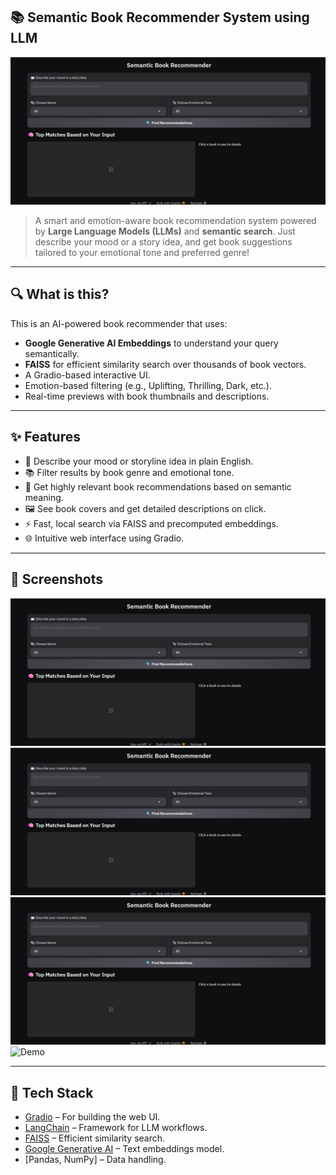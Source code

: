 ## 📚 Semantic Book Recommender System using LLM

![UI Screenshot](screenshots/1.png)

> A smart and emotion-aware book recommendation system powered by **Large Language Models (LLMs)** and **semantic search**. Just describe your mood or a story idea, and get book suggestions tailored to your emotional tone and preferred genre!

---

## 🔍 What is this?

This is an AI-powered book recommender that uses:

* **Google Generative AI Embeddings** to understand your query semantically.
* **FAISS** for efficient similarity search over thousands of book vectors.
* A Gradio-based interactive UI.
* Emotion-based filtering (e.g., Uplifting, Thrilling, Dark, etc.).
* Real-time previews with book thumbnails and descriptions.

---

## ✨ Features

* 📖 Describe your mood or storyline idea in plain English.
* 📚 Filter results by book genre and emotional tone.
* 🎯 Get highly relevant book recommendations based on semantic meaning.
* 🖼️ See book covers and get detailed descriptions on click.
* ⚡ Fast, local search via FAISS and precomputed embeddings.
* 🌐 Intuitive web interface using Gradio.

---


## 📸 Screenshots

![Screenshot](screenshots/1.png) 
<br>
![Screenshot](screenshots/1.png) 
<br>
![Screenshot](screenshots/1.png) 
<br>
![Demo](screenshots/book_recommender.gif) 


---

## 🧠 Tech Stack

* [Gradio](https://gradio.app) – For building the web UI.
* [LangChain](https://www.langchain.com) – Framework for LLM workflows.
* [FAISS](https://github.com/facebookresearch/faiss) – Efficient similarity search.
* [Google Generative AI](https://ai.google/discover/generative-ai/) – Text embeddings model.
* \[Pandas, NumPy] – Data handling.
